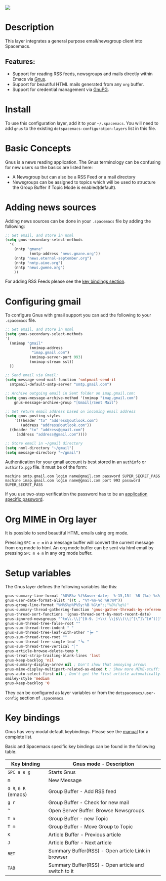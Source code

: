 ![](img/gnus.gif)

# Description

This layer integrates a general purpose email/newsgroup client into
Spacemacs.

## Features:

-   Support for reading RSS feeds, newsgroups and mails directly within
    Emacs via [Gnus](http://www.gnus.org/).
-   Support for beautiful HTML mails generated from any `org` buffer.
-   Support for credential management via [GnuPG](https://gnupg.org/).

# Install

To use this configuration layer, add it to your `~/.spacemacs`. You will
need to add `gnus` to the existing `dotspacemacs-configuration-layers`
list in this file.

# Basic Concepts

Gnus is a news reading application. The Gnus terminology can be
confusing for new users so the basics are listed here:

-   A Newsgroup but can also be a RSS Feed or a mail directory
-   Newsgroups can be assigned to topics which will be used to structure
    the Group Buffer if Topic Mode is enabled(default).

# Adding news sources

Adding news sources can be done in your `.spacemacs` file by adding the
following:

``` commonlisp
;; Get email, and store in nnml
(setq gnus-secondary-select-methods
  '(
    (nntp "gmane"
           (nntp-address "news.gmane.org"))
    (nntp "news.eternal-september.org")
    (nntp "nntp.aioe.org")
    (nntp "news.gwene.org")
    ))
```

For adding RSS Feeds please see the [key bindings
section](#key-bindings).

# Configuring gmail

To configure Gnus with gmail support you can add the following to your
`.spacemacs` file.

``` commonlisp
;; Get email, and store in nnml
(setq gnus-secondary-select-methods
'(
  (nnimap "gmail"
           (nnimap-address
            "imap.gmail.com")
           (nnimap-server-port 993)
           (nnimap-stream ssl))
  ))

;; Send email via Gmail:
(setq message-send-mail-function 'smtpmail-send-it
  smtpmail-default-smtp-server "smtp.gmail.com")

;; Archive outgoing email in Sent folder on imap.gmail.com:
(setq gnus-message-archive-method '(nnimap "imap.gmail.com")
    gnus-message-archive-group "[Gmail]/Sent Mail")

;; Set return email address based on incoming email address
(setq gnus-posting-styles
    '(((header "to" "address@outlook.com")
       (address "address@outlook.com"))
  ((header "to" "address@gmail.com")
     (address "address@gmail.com"))))

;; Store email in ~/gmail directory
(setq nnml-directory "~/gmail")
(setq message-directory "~/gmail")
```

Authentication for your gmail account is best stored in an `authinfo` or
`authinfo.pgp` file. It must be of the form:

``` example
machine smtp.gmail.com login name@gmail.com password SUPER_SECRET_PASS
machine imap.gmail.com login name@gmail.com port 993 password SUPER_SECRET_PASS
```

If you use two-step verification the password has to be an [application
specific
password](https://support.google.com/accounts/answer/185833?hl=en).

# Org MIME in Org layer

It is possible to send beautiful HTML emails using org mode.

Pressing `SPC m e m` in a message buffer will convert the current
message from org mode to html. An org mode buffer can be sent via html
email by pressing `SPC m e m` in any org mode buffer.

# Setup variables

The Gnus layer defines the following variables like this:

``` commonlisp
gnus-summary-line-format "%U%R%z %(%&user-date;  %-15,15f  %B (%c) %s%)\n"
gnus-user-date-format-alist '((t . "%Y-%m-%d %H:%M"))
gnus-group-line-format "%M%S%p%P%5y:%B %G\n";;"%B%(%g%)"
gnus-summary-thread-gathering-function 'gnus-gather-threads-by-references
gnus-thread-sort-functions '(gnus-thread-sort-by-most-recent-date)
gnus-ignored-newsgroups "^to\\.\\|^[0-9. ]+\\( \\|$\\)\\|^[\”]\”[#’()]"
gnus-sum-thread-tree-false-root ""
gnus-sum-thread-tree-indent " "
gnus-sum-thread-tree-leaf-with-other "├► "
gnus-sum-thread-tree-root ""
gnus-sum-thread-tree-single-leaf "╰► "
gnus-sum-thread-tree-vertical "│"
gnus-article-browse-delete-temp t
gnus-treat-strip-trailing-blank-lines 'last
gnus-keep-backlog 'nil
gnus-summary-display-arrow nil ; Don't show that annoying arrow:
gnus-mime-display-multipart-related-as-mixed t ; Show more MIME-stuff:
gnus-auto-select-first nil ; Don't get the first article automatically:
smiley-style 'medium
gnus-keep-backlog '0
```

They can be configured as layer variables or from the
`dotspacemacs/user-config` section of `.spacemacs`.

# Key bindings

Gnus has very modal default keybindings. Please see the
[manual](http://www.gnus.org/manual.html) for a complete list.

Basic and Spacemacs specific key bindings can be found in the following
table.

| Key binding          | Gnus mode - Description                             |
|----------------------|-----------------------------------------------------|
| `SPC a e g`          | Starts Gnus                                         |
| `m`                  | New Message                                         |
| `O R`, `G R` (emacs) | Group Buffer - Add RSS feed                         |
| `g r`                | Group Buffer - Check for new mail                   |
| `^`                  | Open Server Buffer. Browse Newsgroups.              |
| `T n`                | Group Buffer - new Topic                            |
| `T m`                | Group Buffer - Move Group to Topic                  |
| `K`                  | Article Buffer - Previous article                   |
| `J`                  | Article Buffer - Next article                       |
| `RET`                | Summary Buffer(RSS) - Open article Link in browser  |
| `TAB`                | Summary Buffer(RSS) - Open article and switch to it |

